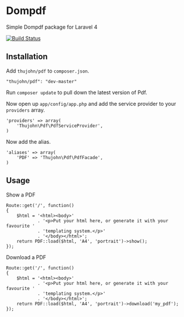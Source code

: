 # Dompdf

Simple Dompdf package for Laravel 4

[![Build Status](https://travis-ci.org/thujohn/pdf-l4.png?branch=master)](https://travis-ci.org/thujohn/pdf-l4)


## Installation

Add `thujohn/pdf` to `composer.json`.

    "thujohn/pdf": "dev-master"
    
Run `composer update` to pull down the latest version of Pdf.

Now open up `app/config/app.php` and add the service provider to your `providers` array.

    'providers' => array(
        'Thujohn\Pdf\PdfServiceProvider',
    )

Now add the alias.

    'aliases' => array(
        'PDF' => 'Thujohn\Pdf\PdfFacade',
    )


## Usage

Show a PDF

	Route::get('/', function()
	{
		$html = '<html><body>'
				. '<p>Put your html here, or generate it with your favourite '
				. 'templating system.</p>'
				. '</body></html>';
		return PDF::load($html, 'A4', 'portrait')->show();
	});

Download a PDF

	Route::get('/', function()
	{
		$html = '<html><body>'
				. '<p>Put your html here, or generate it with your favourite '
				. 'templating system.</p>'
				. '</body></html>';
		return PDF::load($html, 'A4', 'portrait')->download('my_pdf');
	});